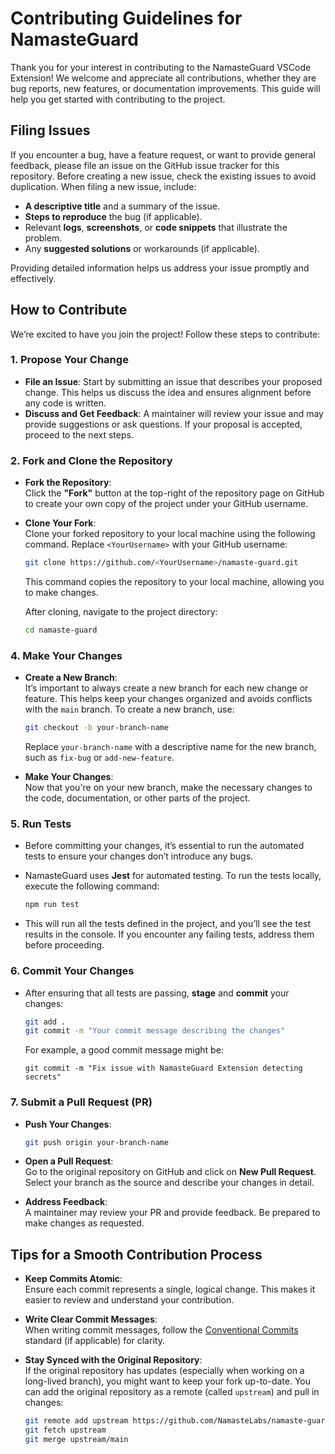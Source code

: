 # Contributing Guidelines for NamasteGuard

Thank you for your interest in contributing to the NamasteGuard VSCode Extension! We welcome and appreciate all contributions, whether they are bug reports, new features, or documentation improvements. This guide will help you get started with contributing to the project.

## Filing Issues

If you encounter a bug, have a feature request, or want to provide general feedback, please file an issue on the GitHub issue tracker for this repository. Before creating a new issue, check the existing issues to avoid duplication. When filing a new issue, include:

- **A descriptive title** and a summary of the issue.
- **Steps to reproduce** the bug (if applicable).
- Relevant **logs**, **screenshots**, or **code snippets** that illustrate the problem.
- Any **suggested solutions** or workarounds (if applicable).

Providing detailed information helps us address your issue promptly and effectively.

## How to Contribute

We’re excited to have you join the project! Follow these steps to contribute:

### 1. Propose Your Change
   - **File an Issue**: Start by submitting an issue that describes your proposed change. This helps us discuss the idea and ensures alignment before any code is written.
   - **Discuss and Get Feedback**: A maintainer will review your issue and may provide suggestions or ask questions. If your proposal is accepted, proceed to the next steps.

### 2. Fork and Clone the Repository
   - **Fork the Repository**:  
     Click the **"Fork"** button at the top-right of the repository page on GitHub to create your own copy of the project under your GitHub username.
     
   - **Clone Your Fork**:  
     Clone your forked repository to your local machine using the following command. Replace `<YourUsername>` with your GitHub username:
     ```bash
     git clone https://github.com/<YourUsername>/namaste-guard.git
     ```
     This command copies the repository to your local machine, allowing you to make changes.
     
     After cloning, navigate to the project directory:
     ```bash
     cd namaste-guard
     ```

### 4. Make Your Changes
   - **Create a New Branch**:  
     It’s important to always create a new branch for each new change or feature. This helps keep your changes organized and avoids conflicts with the `main` branch. To create a new branch, use:
     ```bash
     git checkout -b your-branch-name
     ```
     Replace `your-branch-name` with a descriptive name for the new branch, such as `fix-bug` or `add-new-feature`.

   - **Make Your Changes**:  
     Now that you're on your new branch, make the necessary changes to the code, documentation, or other parts of the project. 

### 5. Run Tests
   - Before committing your changes, it’s essential to run the automated tests to ensure your changes don’t introduce any bugs.
   - NamasteGuard uses **Jest** for automated testing. To run the tests locally, execute the following command:
     ```bash
     npm run test
     ```

   - This will run all the tests defined in the project, and you’ll see the test results in the console. If you encounter any failing tests, address them before proceeding.

### 6. Commit Your Changes
   - After ensuring that all tests are passing, **stage** and **commit** your changes:
     ```bash
     git add .
     git commit -m "Your commit message describing the changes"
     ```

     For example, a good commit message might be:
     ```
     git commit -m "Fix issue with NamasteGuard Extension detecting secrets"
     ```

### 7. Submit a Pull Request (PR)
   - **Push Your Changes**:
     ```bash
     git push origin your-branch-name
     ```
     
   - **Open a Pull Request**:  
     Go to the original repository on GitHub and click on **New Pull Request**. Select your branch as the source and describe your changes in detail.
   - **Address Feedback**:  
     A maintainer may review your PR and provide feedback. Be prepared to make changes as requested.

## Tips for a Smooth Contribution Process

- **Keep Commits Atomic**:  
   Ensure each commit represents a single, logical change. This makes it easier to review and understand your contribution.

- **Write Clear Commit Messages**:  
   When writing commit messages, follow the [Conventional Commits](https://www.conventionalcommits.org/) standard (if applicable) for clarity.

- **Stay Synced with the Original Repository**:  
   If the original repository has updates (especially when working on a long-lived branch), you might want to keep your fork up-to-date. You can add the original repository as a remote (called `upstream`) and pull in changes:
   ```bash
   git remote add upstream https://github.com/NamasteLabs/namaste-guard.git
   git fetch upstream
   git merge upstream/main
